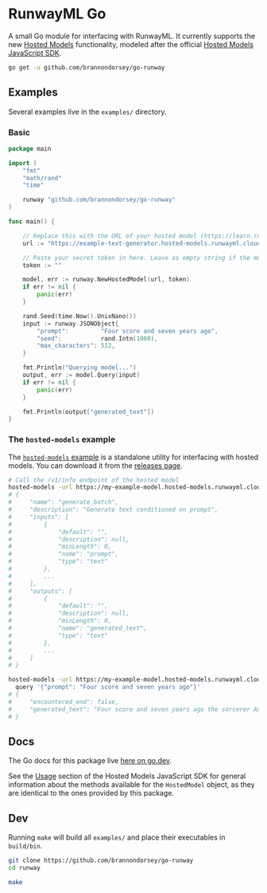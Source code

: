 # RunwayML Go

A small Go module for interfacing with RunwayML. It currently supports the new [Hosted Models](https://learn.runwayml.com/#/how-to/hosted-models) functionality, modeled after the official [Hosted Models JavaScript SDK](https://github.com/runwayml/hosted-models/).

```bash
go get -u github.com/brannondorsey/go-runway
```

## Examples

Several examples live in the `examples/` directory.

### Basic

```go
package main

import (
	"fmt"
	"math/rand"
	"time"

	runway "github.com/brannondorsey/go-runway"
)

func main() {

	// Replace this with the URL of your hosted model (https://learn.runwayml.com/#/how-to/hosted-models)
	url := "https://example-text-generator.hosted-models.runwayml.cloud/v1"

	// Paste your secret token in here. Leave as empty string if the model is public.
	token := ""

	model, err := runway.NewHostedModel(url, token)
	if err != nil {
		panic(err)
	}

	rand.Seed(time.Now().UnixNano())
	input := runway.JSONObject{
		"prompt":         "Four score and seven years ago",
		"seed":           rand.Intn(1000),
		"max_characters": 512,
	}

	fmt.Println("Querying model...")
	output, err := model.Query(input)
	if err != nil {
		panic(err)
	}

	fmt.Println(output["generated_text"])
}

```

### The `hosted-models` example

The [`hosted-models` example](examples/hosted-models/main.go) is a standalone utility for interfacing with hosted models. You can download it from the [releases page](https://github.com/brannondorsey/go-runway/releases).

```bash
# Call the /v1/info endpoint of the hosted model
hosted-models -url https://my-example-model.hosted-models.runwayml.cloud -token XXXX info
# {
#     "name": "generate_batch",
#     "description": "Generate text conditioned on prompt",
#     "inputs": [
#         {
#             "default": "",
#             "description": null,
#             "minLength": 0,
#             "name": "prompt",
#             "type": "text"
#         },
#         ...
#     ],
#     "outputs": [
#         {
#             "default": "",
#             "description": null,
#             "minLength": 0,
#             "name": "generated_text",
#             "type": "text"
#         },
#         ...
#     ]
# }
```

```bash
hosted-models -url https://my-example-model.hosted-models.runwayml.cloud -token XXXX \
  query '{"prompt": "Four score and seven years ago"}'
# {
#     "encountered_end": false,
#     "generated_text": "Four score and seven years ago the sorcerer Anor stood before the king, as a new wizard of the"
# }
```

## Docs

The Go docs for this package live [here on go.dev](https://pkg.go.dev/github.com/brannondorsey/go-runway?tab=doc).

See the [Usage](https://github.com/runwayml/hosted-models/) section of the Hosted Models JavaScript SDK for general information about the methods available for the `HostedModel` object, as they are identical to the ones provided by this package.

## Dev

Running `make` will build all `examples/` and place their executables in `build/bin`.

```bash
git clone https://github.com/brannondorsey/go-runway
cd runway

make
```
